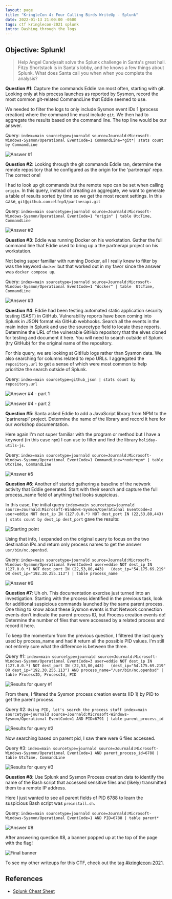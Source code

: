 ```yaml
---
layout: page
title: "KringleCon 4: Four Calling Birds WriteUp - Splunk"
date: 2022-01-13 21:00:00 -0500
tags: ctf kringlecon-2021 splunk
intro: Dashing through the logs
---
```


## Objective: Splunk!
> Help Angel Candysalt solve the Splunk challenge in Santa's great hall. Fitzy Shortstack is in Santa's lobby, and he knows a few things about Splunk. What does Santa call you when when you complete the analysis?

**Question #1**: Capture the commands Eddie ran most often, starting with git. Looking only at his process launches as reported by Sysmon, record the most common git-related CommandLine that Eddie seemed to use.

We needed to filter the logs to only include Sysmon event IDs 1 (process creation) where the command line must include `git`. We then had to aggregate the results based on the command line. The top line would be our answer.

Query: `index=main sourcetype=journald source=Journald:Microsoft-Windows-Sysmon/Operational EventCode=1 CommandLine=*git*| stats count by CommandLine`

![Answer #1](/images/kringlecon2021/splunk_1.png)

**Question #2**: Looking through the git commands Eddie ran, determine the remote repository that he configured as the origin for the 'partnerapi' repo. The correct one!

I had to look up git commands but the remote repo can be set when calling `origin`. In this query, instead of creating an aggregate, we want to generate a table of results sorted by time so we get the most recent settings. In this case, `git@github.com:elfnp3/partnerapi.git`

Query: `index=main sourcetype=journald source=Journald:Microsoft-Windows-Sysmon/Operational EventCode=1 "origin" | table UtcTime, CommandLine`

![Answer #2](/images/kringlecon2021/splunk_2.png)

**Question #3**: Eddie was running Docker on his workstation. Gather the full command line that Eddie used to bring up a the partnerapi project on his workstation.

Not being super familiar with running Docker, all I really knew to filter by was the keyword `docker` but that worked out in my favor since the answer was `docker compose up`.

Query: `index=main sourcetype=journald source=Journald:Microsoft-Windows-Sysmon/Operational EventCode=1 "docker" | table  UtcTime, CommandLine`

![Answer #3](/images/kringlecon2021/splunk_3.png)

**Question #4**: Eddie had been testing automated static application security testing (SAST) in GitHub. Vulnerability reports have been coming into Splunk in JSON format via GitHub webhooks. Search all the events in the main index in Splunk and use the sourcetype field to locate these reports. Determine the URL of the vulnerable GitHub repository that the elves cloned for testing and document it here. You will need to search outside of Splunk (try GitHub) for the original name of the repository.

For this query, we are looking at GitHub logs rather than Sysmon data. We also searching for columns related to repo URLs. I aggregated the `repository.url` to get a sense of which were most common to help prioritize the search outside of Splunk.

Query: `index=main sourcetype=github_json | stats count by repository.url`

![Answer #4 - part 1](/images/kringlecon2021/splunk_4.png)

![Answer #4 - part 2](/images/kringlecon2021/splunk_5.png)

**Question #5**: Santa asked Eddie to add a JavaScript library from NPM to the 'partnerapi' project. Determine the name of the library and record it here for our workshop documentation.

Here again I'm not super familiar with the program or method but I have a keyword (in this case `npm`) I can use to filter and find the library `holiday-utils-js`. 

Query: `index=main sourcetype=journald source=Journald:Microsoft-Windows-Sysmon/Operational EventCode=1 CommandLine=*node*npm* | table UtcTime, CommandLine`

![Answer #5](/images/kringlecon2021/splunk_6.png)

**Question #6**: Another elf started gathering a baseline of the network activity that Eddie generated. Start with their search and capture the full process_name field of anything that looks suspicious.

In this case, the initial query `index=main sourcetype=journald source=Journald:Microsoft-Windows-Sysmon/Operational EventCode=3 user=eddie NOT dest_ip IN (127.0.0.*) NOT dest_port IN (22,53,80,443) | stats count by dest_ip dest_port` gave the results:

![Starting point](/images/kringlecon2021/splunk_7.png)

Using that info, I expanded on the original query to focus on the two destination IPs and return only process names to get the answer `usr/bin/nc.openbsd`.

Query: `index=main sourcetype=journald source=Journald:Microsoft-Windows-Sysmon/Operational EventCode=3 user=eddie NOT dest_ip IN (127.0.0.*) NOT dest_port IN (22,53,80,443)   (dest_ip="54.175.69.219" OR dest_ip="192.30.255.113") | table process_name`

![Answer #6](/images/kringlecon2021/splunk_8.png)

**Question #7**: Uh oh. This documentation exercise just turned into an investigation. Starting with the process identified in the previous task, look for additional suspicious commands launched by the same parent process. One thing to know about these Sysmon events is that Network connection events don't indicate the parent process ID, but Process creation events do! Determine the number of files that were accessed by a related process and record it here.

To keep the momentum from the previous question, I filtered the last query used by process_name and had it return all the possible PID values. I'm still not entirely sure what the difference is between the three.

Query #1: `index=main sourcetype=journald source=Journald:Microsoft-Windows-Sysmon/Operational EventCode=3 user=eddie NOT dest_ip IN (127.0.0.*) NOT dest_port IN (22,53,80,443)   (dest_ip="54.175.69.219" OR dest_ip="192.30.255.113") AND process_name="/usr/bin/nc.openbsd" | table ProcessID, ProcessId, PID`

![Results for query #1](/images/kringlecon2021/splunk_9.png)

From there, I filtered the Sysmon process creation events (ID 1) by PID to get the parent process.

Query #2: `Using PID, let's search the process stuff
index=main sourcetype=journald source=Journald:Microsoft-Windows-Sysmon/Operational EventCode=1 AND PID=6791 | table parent_process_id`

![Results for query #2](/images/kringlecon2021/splunk_10.png)

Now searching based on parent pid, I saw there were 6 files accessed.

Query #3: `index=main sourcetype=journald source=Journald:Microsoft-Windows-Sysmon/Operational EventCode=1 AND parent_process_id=6788 | table UtcTime, CommandLine`

![Results for query #3](/images/kringlecon2021/splunk_11.png)

**Question #8**: Use Splunk and Sysmon Process creation data to identify the name of the Bash script that accessed sensitive files and (likely) transmitted them to a remote IP address.

Here I just wanted to see all parent fields of PID 6788 to learn the suspicious Bash script was `preinstall.sh`.

Query: `index=main sourcetype=journald source=Journald:Microsoft-Windows-Sysmon/Operational EventCode=1 AND PID=6788 | table parent*`

![Answer #8](/images/kringlecon2021/splunk_12.png)

After answering question #8, a banner popped up at the top of the page with the flag!

![Final banner](/images/kringlecon2021/splunk_13.png)

To see my other writeups for this CTF, check out the tag [#kringlecon-2021](/tags#kringlecon-2021).

## References
- [Splunk Cheat Sheet](https://www.splunk.com/pdfs/solution-guides/splunk-quick-reference-guide.pdf)
